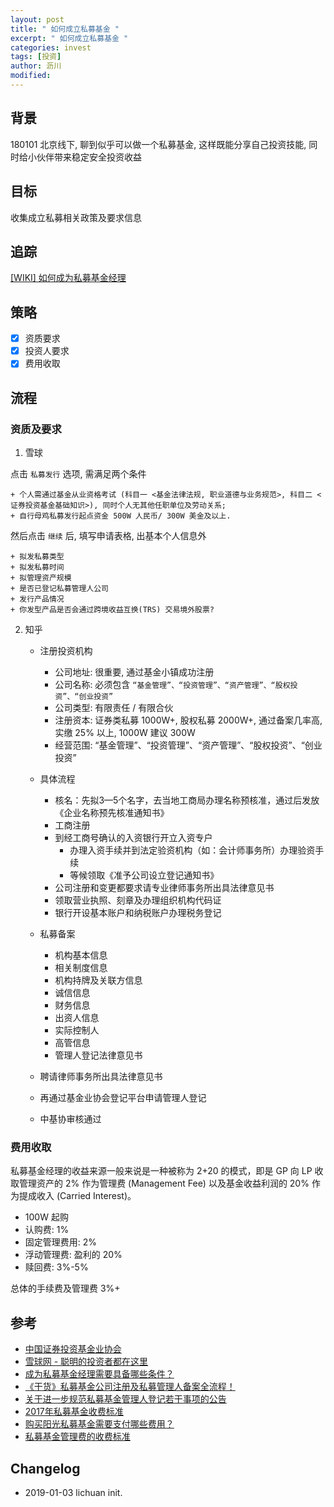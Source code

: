 ```yaml
---
layout: post
title: " 如何成立私募基金 "
excerpt: " 如何成立私募基金 "
categories: invest
tags: [投资]
author: 沥川
modified:
---
```


## 背景

180101 北京线下, 聊到似乎可以做一个私募基金, 这样既能分享自己投资技能, 同时给小伙伴带来稳定安全投资收益

## 目标

收集成立私募相关政策及要求信息

## 追踪

[[WIKI] 如何成为私募基金经理](https://gitlab.com/LiChuan/ivestors/issues/2)

## 策略

- [x] 资质要求
- [x] 投资人要求
- [x] 费用收取

## 流程

### 资质及要求

1. 雪球

点击 `私募发行` 选项, 需满足两个条件

    + 个人需通过基金从业资格考试 (科目一 <基金法律法规, 职业道德与业务规范>, 科目二 <证券投资基金基础知识>), 同时个人无其他任职单位及劳动关系;
    + 自行母鸡私募发行起点资金 500W 人民币/ 300W 美金及以上.

然后点击 `继续` 后, 填写申请表格, 出基本个人信息外

    + 拟发私募类型
    + 拟发私募时间
    + 拟管理资产规模
    + 是否已登记私募管理人公司
    + 发行产品情况
    + 你发型产品是否会通过跨境收益互换(TRS) 交易境外股票?

2. 知乎

    + 注册投资机构
        - 公司地址: 很重要, 通过基金小镇成功注册
        - 公司名称: 必须包含 `“基金管理”、“投资管理”、“资产管理”、“股权投资”、“创业投资”`
        - 公司类型: 有限责任 / 有限合伙
        - 注册资本: 证券类私募 1000W+, 股权私募 2000W+, 通过备案几率高, 实缴 25% 以上, 1000W 建议 300W
        - 经营范围: “基金管理”、“投资管理”、“资产管理”、“股权投资”、“创业投资”
    + 具体流程
        - 核名：先拟3—5个名字，去当地工商局办理名称预核准，通过后发放《企业名称预先核准通知书》
        - 工商注册
        - 到经工商号确认的入资银行开立入资专户
            * 办理入资手续并到法定验资机构（如：会计师事务所）办理验资手续
            * 等候领取《准予公司设立登记通知书》
        - 公司注册和变更都要求请专业律师事务所出具法律意见书
        - 领取营业执照、刻章及办理组织机构代码证
        - 银行开设基本账户和纳税账户办理税务登记

    + 私募备案
        - 机构基本信息
        - 相关制度信息
        - 机构持牌及关联方信息
        - 诚信信息
        - 财务信息
        - 出资人信息
        - 实际控制人
        - 高管信息
        - 管理人登记法律意见书
    + 聘请律师事务所出具法律意见书
    + 再通过基金业协会登记平台申请管理人登记
    + 中基协审核通过

### 费用收取

私募基金经理的收益来源一般来说是一种被称为 2+20 的模式，即是 GP 向 LP 收取管理资产的 2% 作为管理费 (Management Fee) 以及基金收益利润的 20% 作为提成收入 (Carried Interest)。

- 100W 起购
- 认购费: 1%
- 固定管理费用: 2%
- 浮动管理费: 盈利的 20%
- 赎回费: 3%-5%

总体的手续费及管理费 3%+

## 参考

- [中国证券投资基金业协会](http://www.amac.org.cn/)
- [雪球网 - 聪明的投资者都在这里](https://xueqiu.com/)
- [成为私募基金经理需要具备哪些条件？](https://www.zhihu.com/question/52575759/answer/131734189)
- [《干货》私募基金公司注册及私募管理人备案全流程！](https://zhuanlan.zhihu.com/p/33310041)
- [关于进一步规范私募基金管理人登记若干事项的公告](http://www.amac.org.cn/xhdt/zxdt/390291.shtml)
- [2017年私募基金收费标准 ](https://www.jfz.com/baike/detail-012640.html)
- [购买阳光私募基金需要支付哪些费用？](https://www.simuwang.com/news/show-169-206900.html)
- [私募基金管理费的收费标准](https://www.touzi.com/news/55612.html)

## Changelog

- 2019-01-03 lichuan init.